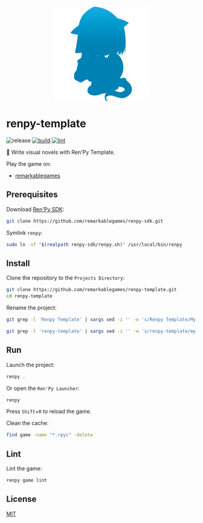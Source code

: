 <p align="center">
  <img src="https://raw.githubusercontent.com/remarkablegames/renpy-template/master/game/gui/window_icon.png" alt="Ren'Py Template">
</p>

# renpy-template

![release](https://img.shields.io/github/v/release/remarkablegames/renpy-template)
[![build](https://github.com/remarkablegames/renpy-template/actions/workflows/build.yml/badge.svg)](https://github.com/remarkablegames/renpy-template/actions/workflows/build.yml)
[![lint](https://github.com/remarkablegames/renpy-template/actions/workflows/lint.yml/badge.svg)](https://github.com/remarkablegames/renpy-template/actions/workflows/lint.yml)

📖 Write visual novels with Ren'Py Template.

Play the game on:

- [remarkablegames](https://remarkablegames.org/renpy-template)

## Prerequisites

Download [Ren'Py SDK](https://www.renpy.org/latest.html):

```sh
git clone https://github.com/remarkablegames/renpy-sdk.git
```

Symlink `renpy`:

```sh
sudo ln -sf "$(realpath renpy-sdk/renpy.sh)" /usr/local/bin/renpy
```

## Install

Clone the repository to the `Projects Directory`:

```sh
git clone https://github.com/remarkablegames/renpy-template.git
cd renpy-template
```

Rename the project:

```sh
git grep -l 'Renpy Template' | xargs sed -i '' -e 's/Renpy Template/My Novel/g'
```

```sh
git grep -l 'renpy-template' | xargs sed -i '' -e 's/renpy-template/my-novel/g'
```

## Run

Launch the project:

```sh
renpy .
```

Or open the `Ren'Py Launcher`:

```sh
renpy
```

Press `Shift`+`R` to reload the game.

Clean the cache:

```sh
find game -name "*.rpyc" -delete
```

## Lint

Lint the game:

```sh
renpy game lint
```

## License

[MIT](LICENSE)
